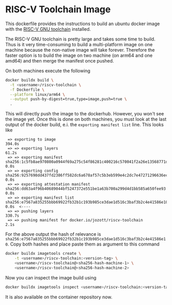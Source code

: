 # RISC-V Toolchain Image

This dockerfile provides the instructions to build an ubuntu docker image with the [RISC-V
GNU toolchain]() installed.

The RISC-V GNU toolchain is pretty large and takes some time to build.
Thus is it very time-consuming to build a multi-platform image on one machine
because the non-native image will take forever.
Therefore the faster option is to build the image on two machine (on arm64 and one amd64) and
then merge the manifest once pushed.

On both machines execute the following

```bash
docker buildx build \
  -t <username>/riscv-toolchain \
  -f Dockerfile \
  --platform linux/arm64 \
  --output push-by-digest=true,type=image,push=true \
  .
```

This will directly push the image to the dockerhub. However, you won't see the image yet.
Once this is done on both machines, you must look at the last output of the docker build, e.i.
the `exporting manifest list` line.
This looks like

```
 => exporting to image                                                                                      394.0s
 => => exporting layers                                                                                      61.2s
 => => exporting manifest sha256:1c5fb8ae970800a0944f69a275c54f86281c400216c570041f2a26e13568771d             0.0s
 => => exporting config sha256:9257698dd437fd2386ff582dc6a678af57c5b3eb599e4c2dc7e47271296636ec               0.0s
 => => exporting attestation manifest sha256:dd63a4f96b40689044bf5247372e551be1a63b700a299d4d1bb585a650fee93  0.0s
 => => exporting manifest list sha256:e7567a835255bbb69922fb32b1c193b985ce3dae1d516c3baf3b2c4e41586e10        0.0s  <----
 => => pushing layers                                                                                       330.7s
 => => pushing manifest for docker.io/jozott/riscv-toolchain                                                  2.1s
```

For the above output the hash of relevance is `sha256:e7567a835255bbb69922fb32b1c193b985ce3dae1d516c3baf3b2c4e41586e10`.
Copy both hashes and place paste them as argument to this command

```bash
docker buildx imagetools create \
    -t <username>/riscv-toolchain:<version-tag> \
    <username>/riscv-toolchain@<sha256-hash-machine-1> \
    <username>/riscv-toolchain@<sha256-hash-machine-2>
```

Now you can inspect the image build using

```bash
docker buildx imagetools inspect <username>/riscv-toolchain:<version-tag>
```

It is also available on the container repository now.

